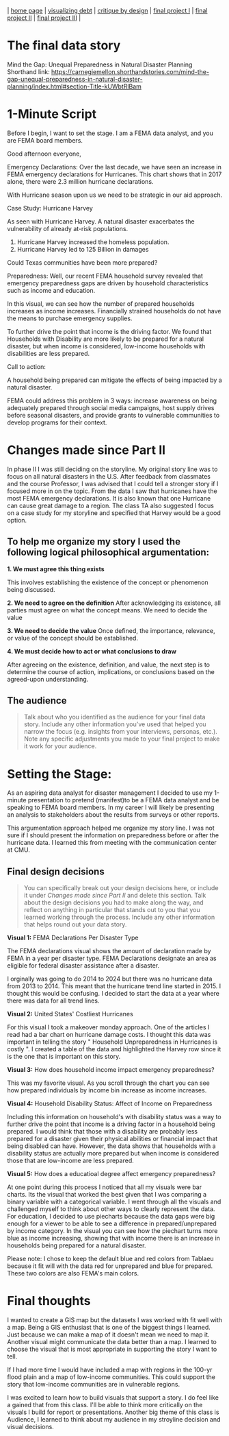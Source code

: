 | [home page](https://cmustudent.github.io/tswd-portfolio-templates/) | [visualizing debt](visualizing-government-debt) | [critique by design](critique-by-design) | [final project I](final-project-part-one) | [final project II](final-project-part-two) | [final project III](final-project-part-three) |

# The final data story

Mind the Gap: Unequal Preparedness in Natural Disaster Planning
Shorthand link: 
https://carnegiemellon.shorthandstories.com/mind-the-gap-unequal-preparedness-in-natural-disaster-planning/index.html#section-Title-kUWbtRlBam

# 1-Minute Script 
Before I begin, I want to set the stage. I am a FEMA data analyst, and you are FEMA board members. 

Good afternoon everyone, 

Emergency Declarations: 
Over the last decade, we have seen an increase in FEMA emergency declarations for Hurricanes.  This chart shows that in 2017 alone, there were 2.3 million hurricane declarations. 

With Hurricane season upon us we need to be strategic in our aid approach. 

Case Study: Hurricane Harvey

As seen with Hurricane Harvey. A natural disaster exacerbates the vulnerability of already at-risk populations.
1. Hurricane Harvey increased the homeless population. 
2. Hurricane Harvey led to 125 Billion in damages

Could Texas communities have been more prepared? 

Preparedness: 
Well, our recent FEMA household survey revealed that emergency preparedness gaps are driven by household characteristics such as income and education. 

In this visual, we can see how the number of prepared households increases as income increases. Financially strained households do not have the means to purchase emergency supplies. 


To further drive the point that income is the driving factor. We found that Households with Disability are more likely to be prepared for a natural disaster, but when income is considered, low-income households with disabilities are less prepared. 


Call to action:

A household being prepared can mitigate the effects of being impacted by a natural disaster. 

FEMA could address this problem in 3 ways: increase awareness on being adequately prepared through social media campaigns, host supply drives before seasonal disasters, and provide grants to vulnerable communities to develop programs for their context. 


# Changes made since Part II
In phase II I was still deciding on the storyline. My original story line was to focus on all natural disasters in the U.S. After feedback from classmates and the course Professor, I was advised that I could tell a stronger story if I focused more in on the topic. From the data I saw that hurricanes have the most FEMA emergency declarations. It is also known that one Hurricane can cause great damage to a region. The class TA also suggested I focus on a case study for my storyline and specified that Harvey would be a good option. 

## To help me organize my story I used the following logical philosophical argumentation:

**1. We must agree this thing exists**

This involves establishing the existence of the concept or phenomenon being discussed.


**2. We need to agree on the definition**
After acknowledging its existence, all parties must agree on what the concept means.
We need to decide the value

**3. We need to decide the value**
Once defined, the importance, relevance, or value of the concept should be established.

**4. We must decide how to act or what conclusions to draw**

After agreeing on the existence, definition, and value, the next step is to determine the course of action, implications, or conclusions based on the agreed-upon understanding.

## The audience
> Talk about who you identified as the audience for your final data story.  Include any other information you've used that helped you narrow the focus (e.g. insights from your interviews, personas, etc.).  Note any specific adjustments you made to your final project to make it work for your audience.

# Setting the Stage:
As an aspiring data analyst for disaster management I decided to use my 1-minute presentation to pretend (manifest)to be a FEMA data analyst and be speaking to FEMA board members. In my career I will likely be presenting an analysis to stakeholders about the results from surveys or other reports. 

This argumentation approach helped me organize my story line. I was not sure if I should present the information on preparedness before or after the hurricane data. I learned this from meeting with the communication center at CMU. 



## Final design decisions
> You can specifically break out your design decisions here, or include it under *Changes made since Part II* and delete this section. Talk about the design decisions you had to make along the way, and reflect on anything in particular that stands out to you that you learned working through the process.  Include any other information that helps round out your data story. 

**Visual 1:** FEMA Declarations Per Disaster Type

The FEMA declarations visual shows the amount of declaration made by FEMA in a year per disaster type. FEMA Declarations designate an area as eligible for federal disaster assistance after a disaster. 

I orginally was going to do 2014 to 2024 but there was no hurricane data from 2013 to 2014. This meant that the hurricane trend line started in 2015. I thought this would be confusing. I decided to start the data at a year where there was data for all trend lines. 


**Visual 2:** United States' Costliest Hurricanes 

For this visual I took a makeover monday approach. One of the articles I read had a bar chart on hurricane damage costs. I thought this data was important in telling the story " Household Unpreparedness in Hurricanes is costly ". I created a table of the data and highlighted the Harvey row since it is the one that is important on this story. 



**Visual 3:** How does household income impact emergency preparedness? 

This was my favorite visual. As you scroll through the chart you can see how prepared individuals by income bin increase as income increases. 


**Visual 4:** Household Disability Status: Affect of Income on Preparedness

Including this information on household's with disability status was a way to further drive the point that income is a driving factor in a household being prepared. I would think that those with a disability are probably less prepared for a disaster given their physical abilities or financial impact that being disabled can have. However, the data shows that households with a disability status are actually more prepared but when income is considered those that are low-income are less prepared. 


**Visual 5:** How does a educatioal degree affect emergency preparedness?

At one point during this process I noticed that all my visuals were bar charts. Its the visual that worked the best given that I was comparing a binary variable with a categorical variable. I went through all the visuals and challenged myself to think about other ways to clearly represent the data. For education, I decided to use piecharts because the data gaps were big enough for a viewer to be able to see a difference in prepared/unprepared by income category. In the visual you can see how the piechart turns more blue as income increasing, showing that with income there is an increase in households being prepared for a natural disaster. 

Please note: I chose to keep the default blue and red colors from Tablaeu because it fit will with the data red for unprepared and blue for prepared. These two colors are also FEMA's main colors. 


# Final thoughts

I wanted to create a GIS map but the datasets I was worked with fit well with a map. Being a GIS enthusiast that is one of the biggest things I learned. Just because we can make a map of it doesn't mean we need to map it. Another visual might communicate the data better than a map. I learned to choose the visual that is most appropriate in supporting the story I want to tell. 

If I had more time I would have included a map with regions in the 100-yr flood plain and a map of low-income communities. This could support the story that low-income communities are in vulnerable regions. 

I was excited to learn how to build visuals that support a story. I do feel like a gained that from this class. I'll be able to think more critically on the visuals I build for report or presentations. Another big theme of this class is Audience, I learned to think about my audience in my stroyline decision and visual decisions. 


